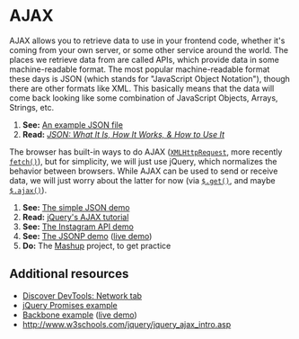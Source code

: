 # AJAX

AJAX allows you to retrieve data to use in your frontend code, whether it's coming from your own server, or some other service around the world. The places we retrieve data from are called APIs, which provide data in some machine-readable format. The most popular machine-readable format these days is JSON (which stands for "JavaScript Object Notation"), though there are other formats like XML. This basically means that the data will come back looking like some combination of JavaScript Objects, Arrays, Strings, etc.

1. **See:** [An example JSON file](simple/example.json)
1. **Read:** [_JSON: What It Is, How It Works, & How to Use It_](http://www.copterlabs.com/blog/json-what-it-is-how-it-works-how-to-use-it/)

The browser has built-in ways to do AJAX ([`XMLHttpRequest`](https://developer.mozilla.org/en-US/docs/Web/API/XMLHttpRequest), more recently [`fetch()`](https://developer.mozilla.org/en-US/docs/Web/API/Fetch_API)), but for simplicity, we will just use jQuery, which normalizes the behavior between browsers. While AJAX can be used to send or receive data, we will just worry about the latter for now (via [`$.get()`](https://api.jquery.com/jquery.get/), and maybe [`$.ajax()`](https://api.jquery.com/jQuery.ajax/)).

1. **See:** [The simple JSON demo](simple/)
1. **Read:** [jQuery's AJAX tutorial](http://learn.jquery.com/ajax/)
1. **See:** [The Instagram API demo](instagram/)
1. **See:** [The JSONP demo](jsonp.html) ([live demo](http://advanced-js.github.io/deck/demos/ajax/jsonp.html))
1. **Do:** The [Mashup](https://github.com/advanced-js/mashup) project, to get practice

## Additional resources

* [Discover DevTools: Network tab](http://discover-devtools.codeschool.com/chapters/5?locale=en)
* [jQuery Promises example](promises/)
* [Backbone example](backbone/) ([live demo](http://advanced-js.github.io/deck/demos/ajax/backbone/))
* http://www.w3schools.com/jquery/jquery_ajax_intro.asp
